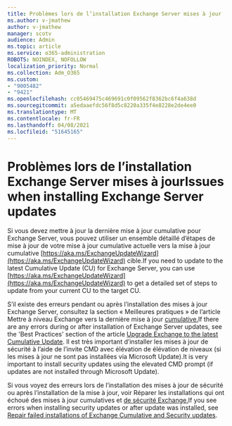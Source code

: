 ```yaml
---
title: Problèmes lors de l’installation Exchange Server mises à jour
ms.author: v-jmathew
author: v-jmathew
manager: scotv
audience: Admin
ms.topic: article
ms.service: o365-administration
ROBOTS: NOINDEX, NOFOLLOW
localization_priority: Normal
ms.collection: Adm_O365
ms.custom:
- "9005482"
- "9421"
ms.openlocfilehash: cc05469475c469691c0f09562f8362bc6f4a638d
ms.sourcegitcommit: a5edaaefdc56f8d5c8220a335f4e8228e2de4ee0
ms.translationtype: MT
ms.contentlocale: fr-FR
ms.lasthandoff: 04/08/2021
ms.locfileid: "51645165"
---
```

# <a name="issues-when-installing-exchange-server-updates"></a><span data-ttu-id="399fa-102">Problèmes lors de l’installation Exchange Server mises à jour</span><span class="sxs-lookup"><span data-stu-id="399fa-102">Issues when installing Exchange Server updates</span></span>

<span data-ttu-id="399fa-103">Si vous devez mettre à jour la dernière mise à jour cumulative pour Exchange Server, vous pouvez utiliser un ensemble détaillé d’étapes de mise à jour de votre mise à jour cumulative actuelle vers la mise à jour cumulative [https://aka.ms/ExchangeUpdateWizard](https://aka.ms/ExchangeUpdateWizard) cible.</span><span class="sxs-lookup"><span data-stu-id="399fa-103">If you need to update to the latest Cumulative Update (CU) for Exchange Server, you can use [https://aka.ms/ExchangeUpdateWizard](https://aka.ms/ExchangeUpdateWizard) to get a detailed set of steps to update from your current CU to the target CU.</span></span>

<span data-ttu-id="399fa-104">S’il existe des erreurs pendant ou après l’installation des mises à jour Exchange Server, consultez la section « Meilleures pratiques » de l’article Mettre à niveau Exchange vers la dernière mise à jour [cumulative.](https://docs.microsoft.com/Exchange/plan-and-deploy/install-cumulative-updates)</span><span class="sxs-lookup"><span data-stu-id="399fa-104">If there are any errors during or after installation of Exchange Server updates, see the 'Best Practices' section of the article [Upgrade Exchange to the latest Cumulative Update](https://docs.microsoft.com/Exchange/plan-and-deploy/install-cumulative-updates).</span></span> <span data-ttu-id="399fa-105">Il est très important d’installer les mises à jour de sécurité à l’aide de l’invite CMD avec élévation de élévation de niveaux (si les mises à jour ne sont pas installées via Microsoft Update).</span><span class="sxs-lookup"><span data-stu-id="399fa-105">It is very important to install security updates using the elevated CMD prompt (if updates are not installed through Microsoft Update).</span></span>

<span data-ttu-id="399fa-106">Si vous voyez des erreurs lors de l’installation des mises à jour de sécurité ou après l’installation de la mise à jour, voir Réparer les installations qui ont échoué des mises à jour cumulatives et [de sécurité Exchange.](https://aka.ms/exupdatefaq)</span><span class="sxs-lookup"><span data-stu-id="399fa-106">If you see errors when installing security updates or after update was installed, see [Repair failed installations of Exchange Cumulative and Security updates](https://aka.ms/exupdatefaq).</span></span>
